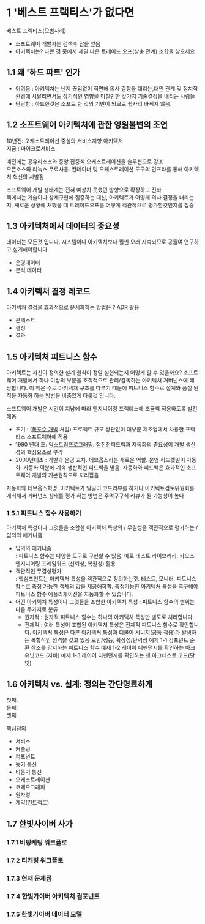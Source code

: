 # 1 '베스트 프랙티스'가 없다면
 베스트 프렉티스(모범사례)
 - 소프트웨어 개발자는 검색후 답을 얻음
 - 아키텍처는? 나쁜 것 중에서 제일 나은 트레이드 오프(상충 관계) 조합을 찾으세요

## 1.1 왜 '하드 파트' 인가
 - 어려움 : 아키텍처는 난제 끊임없이 직면해 의사 결정을 대리는,대인 관계 및 정치적 환경에 시달리면서도 장기적인 영향을 미칠만한 갖가지 기술결정을 내리는 사람들
 - 단단함 : 하드한것은 소프트 한 것의 기반이 되므로 쉽사리 바뀌지 않음.

## 1.2 소프트웨어 아키텍처에 관한 영원불변의 조언
10년전: 오케스트레이션 중심의 서비스지향 아키텍처  
지금 : 마이크로서비스  

예전에는 공유리소스와 중앙 집중식 오케스트레이션을 솔루션으로 강조  
오픈소스와 리눅스 무료사용. 컨테이너 및 오케스트레이션 도구의 인프라를 통해 아키텍처 혁신의 시발점

소프트웨어 개발 생태계는 전혀 예상치 못했던 방향으로 확장하고 진화  
책에서는 기술이나 상세구현에 집중하는 대신, 아키텍트가 어떻게 의사 결정을 내리는지, 새로운 상황에 처했을 때 트레이드오프를 어떻게 객관적으로 평가할것인지를 집중  

## 1.3 아키텍처에서 데이터의 중요성
 데이터는 모든것 입니다. 시스템이나 아키텍처보다 훨씬 오래 지속되므로 공들여 연구하고 설계해야합니다.
- 운영데이터
- 분석 데이터

## 1.4 아키텍처 결정 레코드
아키텍처 결정을 효과적으로 문서화하는 방법은 ? ADR 활용
- 콘텍스트
- 결정
- 결과

## 1.5 아키텍처 피트니스 함수
아키텍트는 자신이 정의한 설계 원칙이 정말 실현되는지 어떻게 할 수 있을까요?
소프트웨어 개발에서 하나 이상의 부문을 조직적으로 관리/감독하는 아키텍처 거버넌스에 해당합니다. 이 책은 주로 아키텍처 구조를 다루기 때문에 피트니스 함수로 설계와 품질 원칙을 자동화 하는 방법을 비중있게 다룰것 입니다.

소프트웨어 개발은 시간이 지남에 따라 엔지니어링 프랙티스에 조금씩 적용하도록 발전 해옴

- 초기 : ([폭포수 개발](https://namu.wiki/w/%ED%8F%AD%ED%8F%AC%EC%88%98?from=%ED%8F%AD%ED%8F%AC%EC%88%98%20%EB%AA%A8%EB%8D%B8#%ED%8F%AD%ED%8F%AC%EC%88%98%20%EB%AA%A8%EB%8D%B8) 처럼) 프로젝트 규모 상관없이 대부분 제조업에서 차용한 프랙티스 소프트웨어에 적용
- 1990 년대 초: [익스트림프로그래밍](https://namu.wiki/w/%EC%9D%B5%EC%8A%A4%ED%8A%B8%EB%A6%BC%20%ED%94%84%EB%A1%9C%EA%B7%B8%EB%9E%98%EB%B0%8D). 점진전피드백과 자동화의 중요성이 개발 생산성의 핵심요소로 부각
- 2000년대초 : 개발과 운영 교차. 데브옵스라는 새로운 역할. 운영 허드렛일이 자동화. 자동화 덕분에 계속 생산적인 피드백을 받음. 자동화와 피드백은 효과적인 소프트웨어 개발의 기본원칙으로 자리잡음

자동화와 데브옵스혁명. 아키텍트가 일일이 코드리뷰를 하거나 아키텍트검토위원회를 개최해서 거버넌스 상태를 평가 하는 방법은 주먹구구식 리뷰가 될 가능성이 높다

### 1.5.1 피트니스 함수 사용하기
아키텍처 특성이나 그것들을 조합한 아키텍처 특성의 / 무결성을 객관적으로 평가하는 / 임의의 매커니즘

- 임의의 매커니즘  
    : 피트니스 함수는 다양한 도구로 구현할 수 있음. 예로 테스트 라이브러리, 카오스엔지니어링 프레임워크 (신뢰성, 복원성) 활용
- 객관적인 무결성평가  
    : 핵심포인트는 아키텍처 특성을 객관적으로 정의하는것. 테스트, 모니터, 피트니스함수로 측정 가능한 객체의 값을 제공애햐함.
      측정가능한 아키텍처 특성을 추구해야 피트니스 함수 애플리케이션을 자동화할 수 있습니다.
- 어떤 아키텍처 특성이나 그것들을 조합한 아키텍처 특성
    : 피트니스 함수의 범위는 다음 주가지로 분류
  - 원자적 : 원자적 피트니스 함수는 하나의 아키텍처 특성만 별도로 처리합니다. 
  - 전체적 : 여러 특성이 조합된 아키텍처 특성은 전체적 피트니스 함수로 확인합니다. 아키텍처 특성은 다른 아키텍처 특성과 더불어 시너지(공동 작용)가 발생하는 복합적인 성격을 갖고 있음 
     보안/성능, 확장성/탄력성
예제 1-1 컴포넌트 순환 참조를 감지하는 피트니스 함수
예제 1-2 레이어 디펜던시를 확인하는 아크유닛코드 (자바)
예제 1-3 레이어 디펜던시를 확인하는 넷 아크테스트 코드(닷넷)

## 1.6 아키텍처 vs. 설계: 정의는 간단명료하게
첫째.  
둘째.  
셋째.  

핵심정의
- 서비스
- 커플링
- 컴포넌트
- 동기 통신
- 비동기 통신
- 오케스트레이션
- 코레오그래피
- 원자성
- 계약(컨트랙트)

## 1.7 한빛사이버 사가
### 1.7.1 비팅케팅 워크플로
### 1.7.2  티케팅 워크플로
### 1.7.3 현재 문제점
### 1.7.4 한빛가이버 아키텍처 컴포넌트
### 1.7.5 한빛가이버 데이터 모델

